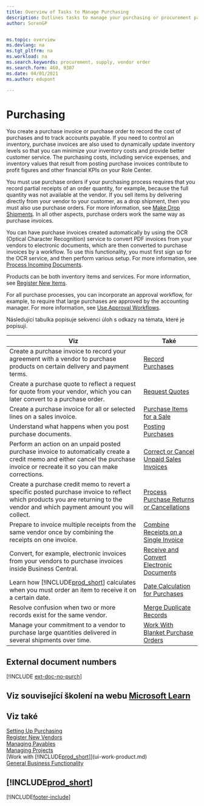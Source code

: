```yaml
---
title: Overview of Tasks to Manage Purchasing
description: Outlines tasks to manage your purchasing or procurement processes, including how purchase invoices and purchase orders work.
author: SorenGP


ms.topic: overview
ms.devlang: na
ms.tgt_pltfrm: na
ms.workload: na
ms.search.keywords: procurement, supply, vendor order
ms.search.form: 460, 9307
ms.date: 04/01/2021
ms.author: edupont

---
```

# Purchasing
You create a purchase invoice or purchase order to record the cost of purchases and to track accounts payable. If you need to control an inventory, purchase invoices are also used to dynamically update inventory levels so that you can minimize your inventory costs and provide better customer service. The purchasing costs, including service expenses, and inventory values that result from posting purchase invoices contribute to profit figures and other financial KPIs on your Role Center.

You must use purchase orders if your purchasing process requires that you record partial receipts of an order quantity, for example, because the full quantity was not available at the vendor. If you sell items by delivering directly from your vendor to your customer, as a drop shipment, then you must also use purchase orders. For more information, see [Make Drop Shipments](sales-how-drop-shipment.md). In all other aspects, purchase orders work the same way as purchase invoices.

You can have purchase invoices created automatically by using the OCR (Optical Character Recognition) service to convert PDF invoices from your vendors to electronic documents, which are then converted to purchase invoices by a workflow. To use this functionality, you must first sign up for the OCR service, and then perform various setup. For more information, see [Process Incoming Documents](across-process-income-documents.md).

Products can be both inventory items and services. For more information, see [Register New Items](inventory-how-register-new-items.md).

For all purchase processes, you can incorporate an approval workflow, for example, to require that large purchases are approved by the accounting manager. For more information, see [Use Approval Workflows](across-how-use-approval-workflows.md).

Následující tabulka popisuje sekvenci úloh s odkazy na témata, které je popisují.

| Viz | Také |
| --- | --- |
| Create a purchase invoice to record your agreement with a vendor to purchase products on certain delivery and payment terms. | [Record Purchases](purchasing-how-record-purchases.md) |
| Create a purchase quote to reflect a request for quote from your vendor, which you can later convert to a purchase order. | [Request Quotes](purchasing-how-request-quotes.md) |
| Create a purchase invoice for all or selected lines on a sales invoice. | [Purchase Items for a Sale](purchasing-how-purchase-products-sale.md) |
| Understand what happens when you post purchase documents. | [Posting Purchases](ui-post-purchases.md) |
| Perform an action on an unpaid posted purchase invoice to automatically create a credit memo and either cancel the purchase invoice or recreate it so you can make corrections. | [Correct or Cancel Unpaid Sales Invoices](purchasing-how-correct-cancel-unpaid-purchase-invoices.md) |
| Create a purchase credit memo to revert a specific posted purchase invoice to reflect which products you are returning to the vendor and which payment amount you will collect. | [Process Purchase Returns or Cancellations](purchasing-how-register-new-vendors.md) |
| Prepare to invoice multiple receipts from the same vendor once by combining the receipts on one invoice. | [Combine Receipts on a Single Invoice](purchasing-how-to-combine-receipts.md) |
| Convert, for example, electronic invoices from your vendors to purchase invoices inside Business Central. | [Receive and Convert Electronic Documents](purchasing-how-to-receive-and-convert-electronic-documents.md) |
| Learn how [!INCLUDE[prod_short](includes/prod_short.md)] calculates when you must order an item to receive it on a certain date. | [Date Calculation for Purchases](purchasing-date-calculation-for-purchases.md) |
| Resolve confusion when two or more records exist for the same vendor. | [Merge Duplicate Records](sales-how-merge-duplicate-records.md) |
| Manage your commitment to a vendor to purchase large quantities delivered in several shipments over time. | [Work With Blanket Purchase Orders](sales-how-to-create-blanket-sales-orders.md) |

## External document numbers

[!INCLUDE [ext-doc-no-purch](includes/ext-doc-no-purch.md)]

## Viz související školení na webu [Microsoft Learn](/learn/paths/purchase-items-services-dynamics-365-business-central/)

## Viz také
[Setting Up Purchasing](purchasing-setup-purchasing.md)  
[Register New Vendors](purchasing-how-register-new-vendors.md)  
[Managing Payables](payables-manage-payables.md)  
[Managing Projects](projects-manage-projects.md)    
[Work with [!INCLUDE[prod_short](includes/prod_short.md)]](ui-work-product.md)  
[General Business Functionality](ui-across-business-areas.md)

## [!INCLUDE[prod_short](includes/free_trial_md.md)]


[!INCLUDE[footer-include](includes/footer-banner.md)]